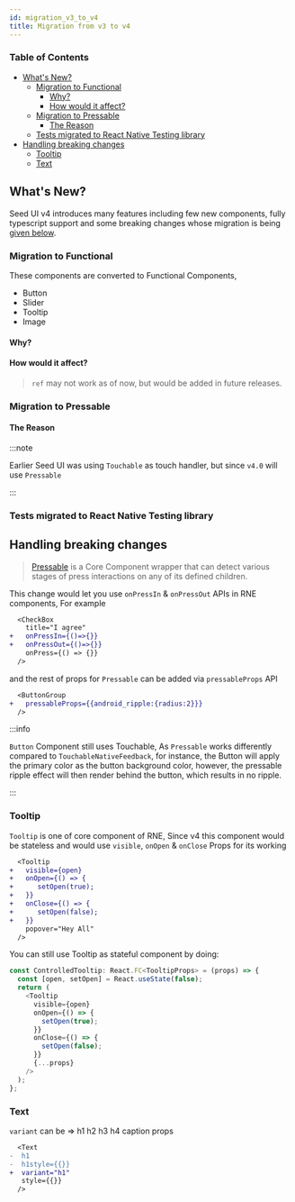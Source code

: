 ```yaml
---
id: migration_v3_to_v4
title: Migration from v3 to v4
---
```


### Table of Contents

- [What's New?](#whats-new)
  - [Migration to Functional](#migration-to-functional)
    - [Why?](#why)
    - [How would it affect?](#how-would-it-affect)
  - [Migration to Pressable](#migration-to-pressable)
    - [The Reason](#the-reason)
  - [Tests migrated to React Native Testing library](#tests-migrated-to-react-native-testing-library)
- [Handling breaking changes](#handling-breaking-changes)
  - [Tooltip](#tooltip)
  - [Text](#text)

## What's New?

Seed UI v4 introduces many features including few new components, fully typescript support and some breaking changes whose migration is being [given below](#handling-breaking-changes).

### Migration to Functional

These components are converted to Functional Components,

- Button
- Slider
- Tooltip
- Image

#### Why?

#### How would it affect?

> `ref` may not work as of now, but would be added in future releases.

### Migration to Pressable

#### The Reason

:::note

Earlier Seed UI was using `Touchable` as touch handler, but since `v4.0` will use `Pressable`

:::

### Tests migrated to React Native Testing library

## Handling breaking changes

> [Pressable](https://reactnative.dev/docs/pressable) is a Core Component wrapper that can detect various stages of press interactions on any of its defined children.

This change would let you use `onPressIn` & `onPressOut` APIs in RNE components, For example

```diff
  <CheckBox
    title="I agree"
+   onPressIn={()=>{}}
+   onPressOut={()=>{}}
    onPress={() => {}}
  />
```

and the rest of props for `Pressable` can be added via `pressableProps` API

```diff
  <ButtonGroup
+   pressableProps={{android_ripple:{radius:2}}}
  />
```

:::info

`Button` Component still uses Touchable, As `Pressable` works differently compared to `TouchableNativeFeedback`, for instance, the Button will apply the primary color as the button background color, however, the pressable ripple effect will then render behind the button, which results in no ripple.

:::

### Tooltip

`Tooltip` is one of core component of RNE, Since v4 this component would be stateless and would use `visible`, `onOpen` & `onClose` Props for its working

```diff
  <Tooltip
+   visible={open}
+   onOpen={() => {
+      setOpen(true);
+   }}
+   onClose={() => {
+      setOpen(false);
+   }}
    popover="Hey All"
  />
```

You can still use Tooltip as stateful component by doing:

```js
const ControlledTooltip: React.FC<TooltipProps> = (props) => {
  const [open, setOpen] = React.useState(false);
  return (
    <Tooltip
      visible={open}
      onOpen={() => {
        setOpen(true);
      }}
      onClose={() => {
        setOpen(false);
      }}
      {...props}
    />
  );
};
```

### Text

`variant` can be => h1 h2 h3 h4 caption props

```diff
  <Text
-  h1
-  h1style={{}}
+  variant="h1"
   style={{}}
  />
```
